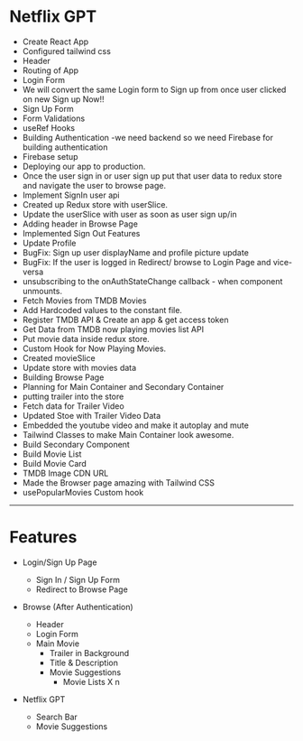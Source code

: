 # Netflix GPT

- Create React App
- Configured tailwind css
- Header
- Routing of App
- Login Form
- We will convert the same Login form to Sign up from once user clicked on new Sign up Now!!
- Sign Up Form
- Form Validations
- useRef Hooks
- Building Authentication -we need backend so we need Firebase for building authentication
- Firebase setup
- Deploying our app to production.
- Once the user sign in or user sign up put that user data to redux store and navigate the user to browse page.
- Implement SignIn user api
- Created up Redux store with userSlice.
- Update the userSlice with user as soon as user sign up/in
- Adding header in Browse Page
- Implemented Sign Out Features
- Update Profile
- BugFix: Sign up user displayName and profile picture update
- BugFix: If the user is logged in Redirect/ browse to Login Page and vice-versa
- unsubscribing to the onAuthStateChange callback - when component unmounts.
- Fetch Movies from TMDB Movies
- Add Hardcoded values to the constant file.
- Register TMDB API & Create an app & get access token
- Get Data from TMDB now playing movies list API
- Put movie data inside redux store.
- Custom Hook for Now Playing Movies.
- Created movieSlice
- Update store with movies data
- Building Browse Page
- Planning for Main Container and Secondary Container
- putting trailer into the store
- Fetch data for Trailer Video
- Updated Stoe with Trailer Video Data 
- Embedded the youtube video and make it autoplay and mute
- Tailwind Classes to make Main Container look awesome.
- Build Secondary Component
- Build Movie List
- Build Movie Card
- TMDB Image CDN URL
- Made the Browser page amazing with Tailwind CSS
- usePopularMovies Custom hook




--------
# Features
- Login/Sign Up Page
    - Sign In / Sign Up Form
    - Redirect to Browse Page

- Browse (After Authentication)
    - Header
    - Login Form
    - Main Movie
        - Trailer in Background
        - Title & Description
        - Movie Suggestions
            - Movie Lists X n

- Netflix GPT
    - Search Bar
    - Movie Suggestions
